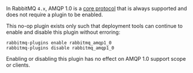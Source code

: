 In RabbitMQ `4.x`, AMQP 1.0 is a [core protocol](https://www.rabbitmq.com/docs/amqp) that is always supported and does not
require a plugin to be enabled.

This no-op plugin exists only such that deployment tools can continue to enable and disable this plugin without erroring:

```
rabbitmq-plugins enable rabbitmq_amqp1_0
rabbitmq-plugins disable rabbitmq_amqp1_0
```

Enabling or disabling this plugin has no effect on AMQP 1.0 support scope or clients.
